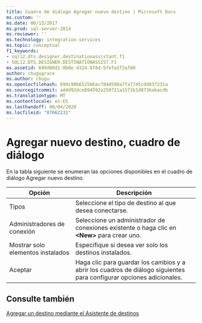 ```yaml
---
title: Cuadro de diálogo Agregar nuevo destino | Microsoft Docs
ms.custom: ''
ms.date: 06/13/2017
ms.prod: sql-server-2014
ms.reviewer: ''
ms.technology: integration-services
ms.topic: conceptual
f1_keywords:
- sql12.dts.designer.destinationassistant.f1
- SQL12.DTS.DESIGNER.DESTINATIONASSIST.F1
ms.assetid: 699d80d1-8b0e-4324-8f8d-5fefa3f2af00
author: chugugrace
ms.author: chugu
ms.openlocfilehash: 699c90b6525b6ac784d598a7fa7745cdd837231a
ms.sourcegitcommit: ad4d92dce894592a259721a1571b1d8736abacdb
ms.translationtype: MT
ms.contentlocale: es-ES
ms.lasthandoff: 08/04/2020
ms.locfileid: "87662231"
---
```

# <a name="add-new-destination-dialog-box"></a>Agregar nuevo destino, cuadro de diálogo
  En la tabla siguiente se enumeran las opciones disponibles en el cuadro de diálogo Agregar nuevo destino.  
  
|Opción|Descripción|  
|------------|-----------------|  
|Tipos|Seleccione el tipo de destino al que desea conectarse.|  
|Administradores de conexión|Seleccione un administrador de conexiones existente o haga clic en **\<New>** para crear uno.|  
|Mostrar solo elementos instalados|Especifique si desea ver solo los destinos instalados.|  
|Aceptar|Haga clic para guardar los cambios y a abrir los cuadros de diálogo siguientes para configurar opciones adicionales.|  
  
## <a name="see-also"></a>Consulte también  
 [Agregar un destino mediante el Asistente de destinos](data-flow/destination-assistant.md)  
  
  
